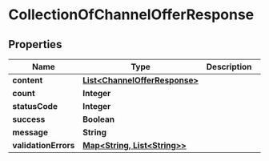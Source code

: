 
# CollectionOfChannelOfferResponse

## Properties
Name | Type | Description | Notes
------------ | ------------- | ------------- | -------------
**content** | [**List&lt;ChannelOfferResponse&gt;**](ChannelOfferResponse.md) |  |  [optional]
**count** | **Integer** |  |  [optional]
**statusCode** | **Integer** |  |  [optional]
**success** | **Boolean** |  |  [optional]
**message** | **String** |  |  [optional]
**validationErrors** | [**Map&lt;String, List&lt;String&gt;&gt;**](List.md) |  |  [optional]



